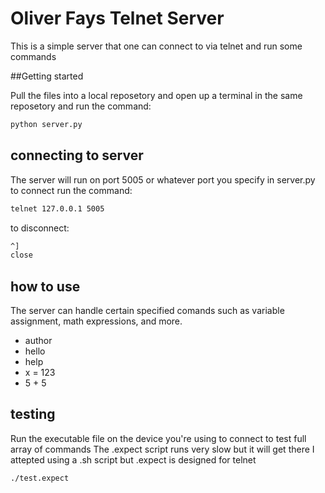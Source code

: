 # Oliver Fays Telnet Server

This is a simple server that one can connect to via telnet and run some commands

##Getting started

Pull the files into a local reposetory and open up a terminal in the same reposetory and run the command:

```bash
python server.py
```

## connecting to server

The server will run on port 5005 or whatever port you specify in server.py to connect run the command:

```bash
telnet 127.0.0.1 5005
```

to disconnect:

```bash
^]
close
```

## how to use

The server can handle certain specified comands such as variable assignment, math expressions, and more.

- author
- hello
- help
- x = 123
- 5 + 5

## testing

Run the executable file on the device you're using to connect to test full array of commands
The .expect script runs very slow but it will get there
I attepted using a .sh script but .expect is designed for telnet

```bash
./test.expect
```